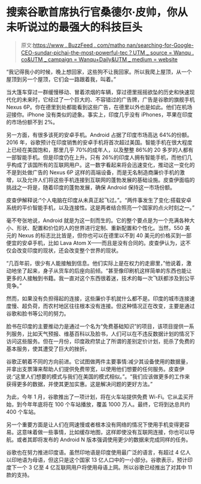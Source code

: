 # 搜索谷歌首席执行官桑德尔·皮帅，你从未听说过的最强大的科技巨头

> 原文:[https://www . BuzzFeed . com/matho nan/searching-for-Google-CEO-sundar-pichai-the-most-powerful-tec？UTM _ source = Wanqu . co&UTM _ campaign = Wanqu+Daily&UTM _ medium = website](https://www.buzzfeed.com/mathonan/searching-for-google-ceo-sundar-pichai-the-most-powerful-tec?utm_source=wanqu.co&utm_campaign=Wanqu+Daily&utm_medium=website)

“我记得我小的时候，晚上想回家，这些狗不让我回家。所以我爬上屋顶，从一个屋顶到另一个屋顶，它们会一路跟着我，叫着。”

当大篷车穿过一群缓慢移动、冒着浓烟的车辆，穿过德里摇摇欲坠的历史和快速现代化的未来时，它经过了一个巨大的、不容错过的广告牌，广告是谷歌的旗舰手机 Nexus 6P。你在德里到处都能看到这些广告，在德里以外也是如此。他们在机场迎接你。iPhone 没有类似的迹象。事实上，印度几乎没有 iPhones，苹果在印度的市场份额不到 2%。

另一方面，有很多该死的安卓手机。Android 占据了印度市场高达 64%的份额。2016 年，谷歌预计在印度销售的安卓手机将首次超过美国。智能手机在很大程度上已经在美国饱和，那里几乎 70%的成年人，以及整整 86%的 20 多岁的人都有一部智能手机。但是印度仍在上升。只有 26%的印度人拥有智能手机，而他们几乎构成了该国所有的互联网用户。这一数字看起来将会迅速变化，推动这一变化的不是到处做广告的 Nexus 6P 这样的高端设备，而是无名制造商廉价手机的激增，以及允许人们将这些手机连接到互联网的蓬勃发展的基础设施。皮查伊面临的挑战之一将是，随着印度的蓬勃发展，确保 Android 保持这一市场份额。

皮查伊解释说:“个人电脑在印度从未真正起飞过。”。“两件事发生了变化:搭载安卓系统的平价智能手机，以及连接性。这是两者结合照亮一个国家的点火时刻之一。”

毫不夸张地说，Android 就是为这一刻而生的。它的整个要点是为一个充满各种大小、形状、配置和价位的人的世界进行定制、重新配置和个性化。当然，550 美元的 Nexus 的标志比比皆是，但你也可以在德里以不到 40 美元的价格买到一部便宜的安卓手机，比如 Lava Atom X——而且是没有合同的。皮查伊认为，这不仅会改变印度的现状，还会改变整个世界的现状。

“几百年前，很少有人能接触到信息。他们实际上是在权力的走廊里，”他说着，激动地坐了起来，身子从货车的后座向前倾。“甚至像印刷机这样简单的东西也能让更多的人接触到书籍。我一直对这个东西很着迷，技术的每一次飞跃都涉及到公平竞争。”

然而，如果没有负担得起的连接，这些廉价手机就什么都不是。印度的城市连接速度慢、超负荷，而农村地区往往根本没有连接。但这种情况正在改变，主要是通过谷歌和脸书等公司的努力。

脸书在印度的主要推动力是通过一个名为“免费基础知识”的项目，该项目提供一系列服务，比如天气预报、维基百科以及脸书，人们可以在不违反数据计划的情况下访问这些服务。但在一月份，印度政府禁止了所谓的差别定价计划，扼杀了免费的基本服务，使其遭受了巨大的挫折。

谷歌正朝着不同的方向前进。它试图做两件主要事情:减少其设备使用的数据量，并拿出支票簿来帮助人们提供免费带宽，以使用他们想要的任何服务。皮查伊说:“这里人们想要的模式与我们在美国的模式相似。”。“我们应该做更多的工作来获得更多的数据，并使其更加实惠。这是解决问题的更好方法。”

为此，今年 1 月，谷歌推出了一项计划，将在火车站提供免费 Wi-Fi。它从孟买开始，到今年年底将在 100 个车站播放，覆盖 1000 万人。最终，它将到达总共约 400 个车站。

另一个重要方面是让人们在网速慢或者根本没有网络的情况下使用手机变得更容易。这意味着做一些事情，比如缓存地图，这样即使没有互联网连接，你也可以导航。或者其即将发布的 Android N 版本强调使用更少的数据来完成同样的任务。

谷歌也在努力推进印度语。虽然印地语是印度使用最广泛的语言，有超过 4 亿人以印地语为母语，但这只是这个国家 13 亿人口中的一小部分。谷歌表示，预计印度下一个 3 亿至 4 亿互联网用户将使用母语上网。所以谷歌已经推出了对其中 11 款的支持。